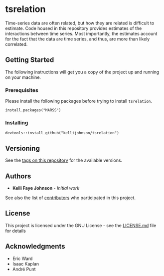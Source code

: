 # tsrelation

Time-series data are often related, but how they are related is difficult to estimate.
Code housed in this repository provides estimates of the interactions between time series.
Most importantly, the estimates account for the fact that the data are time series, and thus,
are more than likely correlated. 

## Getting Started

The following instructions will get you a copy of the project up and running on your machine.

### Prerequisites

Please install the following packages before trying to install `tsrelation`.

```
install.packages("MARSS")
```

### Installing

```
devtools::install_github("kellijohnson/tsrelation")
```

## Versioning

See the [tags on this repository](https://github.com/kellijohnson/tsrelation/tags) for
the available versions. 

## Authors

* **Kelli Faye Johnson** - *Initial work*

See also the list of [contributors](https://github.com/kellijohnson/tsrelation/contributors) who participated in this project.

## License

This project is licensed under the GNU License - see the [LICENSE.md](LICENSE.md) file for details

## Acknowledgments

* Eric Ward
* Isaac Kaplan
* Andr&eacute; Punt
